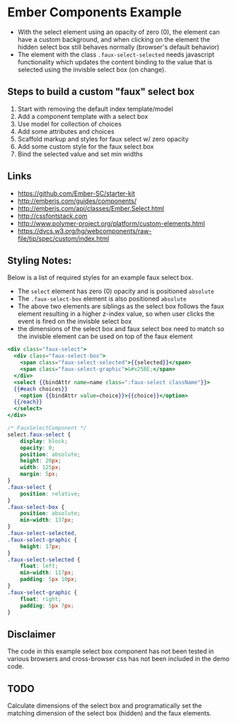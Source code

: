 # Ember Components Example

* With the select element using an opacity of zero (0), the element can have a custom background, and when clicking on the element the hidden select box still behaves normally (browser's default behavior)
* The element with the class `.faux-select-selected` needs javascript functionality which updates the content binding to the value that is selected using the invisble select box (on change).

## Steps to build a custom "faux" select box

1. Start with removing the default index template/model
2. Add a component template with a select box
3. Use model for collection of choices
4. Add some attributes and choices
5. Scaffold markup and styles for faux select w/ zero opacity
6. Add some custom style for the faux select box
7. Bind the selected value and set min widths

## Links

* <https://github.com/Ember-SC/starter-kit>
* <http://emberjs.com/guides/components/>
* <http://emberjs.com/api/classes/Ember.Select.html>
* <http://cssfontstack.com>
* <http://www.polymer-project.org/platform/custom-elements.html>
* <https://dvcs.w3.org/hg/webcomponents/raw-file/tip/spec/custom/index.html>

## Styling Notes:

Below is a list of required styles for an example faux select box.

* The `select` element has zero (0) opacity and is positioned `absolute`
* The `.faux-select-box` element is also positioned `absolute`
* The above two elements are siblings as the select box follows the faux element
  resulting in a higher z-index value, so when user clicks the event is fired on
  the invisble select box
* the dimensions of the select box and faux select box need to match so the invisble
  element can be used on top of the faux element

```handlebars
<div class="faux-select">
  <div class="faux-select-box">
    <span class="faux-select-selected">{{selected}}</span>
    <span class="faux-select-graphic">&#x25BE;</span>
  </div>
  <select {{bindAttr name=name class=":faux-select className"}}>
  {{#each choices}}
    <option {{bindAttr value=choice}}>{{choice}}</option>
  {{/each}}
  </select>
</div>
```

```css
/* FauxSelectComponent */
select.faux-select {
    display: block;
    opacity: 0;
    position: absolute;
    height: 20px;
    width: 125px;
    margin: 5px;
}
.faux-select {
    position: relative;
}
.faux-select-box {
    position: absolute;
    min-width: 137px;
}
.faux-select-selected,
.faux-select-graphic {
    height: 17px;
}
.faux-select-selected {
    float: left;
    min-width: 117px;
    padding: 5px 10px;
}
.faux-select-graphic {
    float: right;
    padding: 5px 7px;
}
```

## Disclaimer

The code in this example select box component has not been tested in various browsers and cross-browser css has not been included in the demo code.

## TODO

Calculate dimensions of the select box and programatically set the matching dimension of the select box (hidden) and the faux elements.
